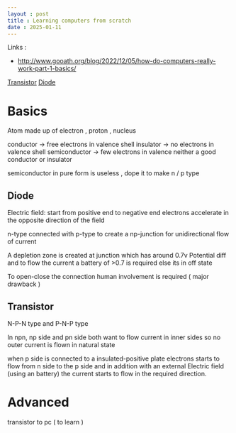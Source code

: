 ```yaml
---
layout : post
title : Learning computers from scratch 
date : 2025-01-11
---
```


Links : 
* http://www.gooath.org/blog/2022/12/05/how-do-computers-really-work-part-1-basics/

[Transistor](https://youtu.be/IcrBqCFLHIY?feature=shared)
[Diode](https://youtu.be/Fwj_d3uO5g8?feature=shared)


# Basics 

Atom made up of electron , proton , nucleus 

conductor -> free electrons in valence shell 
insulator -> no electrons in valence shell 
semiconductor -> few electrons in valence neither a good conductor or insulator 

semiconductor in pure form is useless , dope it to make n / p type 

## Diode
Electric field: start from positive end to negative end 
electrons accelerate in the opposite direction of the field 

n-type connected with p-type to create a np-junction for unidirectional flow of current   

A depletion zone is created at junction which has around 0.7v Potential diff and to flow the current a battery of >0.7 is required else its in off state 

To open-close the connection human involvement is required ( major drawback ) 

## Transistor

N-P-N type and P-N-P type 

In npn, 
np side and pn side both want to flow current in inner sides so no outer current is flown in natural state 

when p side is connected to a insulated-positive plate electrons starts to flow from n side to the p side and in addition with an external Electric field (using an battery) the current starts to flow in the required direction.  





# Advanced 

transistor to pc ( to learn ) 
